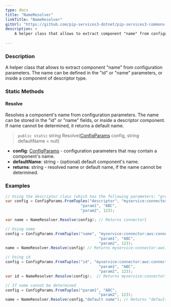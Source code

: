 ```yaml
---
type: docs
title: "NameResolver"
linkTitle: "NameResolver"
gitUrl: "https://github.com/pip-services3-dotnet/pip-services3-commons-dotnet"
description: > 
    A helper class that allows to extract component "name" from configuration parameters.
    
---
```

### Description
A helper class that allows to extract component "name" from configuration parameters.
The name can be defined in the "id" or "name" parameters, or inside a component of descriptor type.

### Static Methods

#### Resolve
Resolves a component's name from configuration parameters.
The name can be stored in the "id" or "name" fields, or inside a descriptor component.
If name cannot be determined, it returns a default name.

> `public static` string Resolve([ConfigParams](../config_params) config, string defaultName = null)

- **config**: [ConfigParams](../config_params) - configuration parameters that may contain a component's name.
- **defaultName**: string - (optional) default component's name.
- **returns**: string - resolved name or default name, if the name cannot be determined.

### Examples

```cs
// Using the descriptor class (which has the following parameters: "group", "type", "kind", "name", "version") will extract the value of the "name" parameter.
var config = ConfigParams.FromTuples("descriptor", "myservice:connector:aws:connector1:1.0",
                                 "param1", "ABC",
                                 "param2", 123);

var name = NameResolver.Resolve(config); // Returns connector1

// Using name
config = ConfigParams.FromTuples("name", "myservice:connector:aws:connector1:1.0",
                                         "param1", "ABC",
                                         "param2", 123); 
name = NameResolver.Resolve(config) // Returns myservice:connector:aws:connector1:1.0

// Using id
config = ConfigParams.FromTuples("id", "myservice:connector:aws:connector1:1.0",
                                         "param1", "ABC",
                                         "param2", 123);
var id = NameResolver.Resolve(config);  // Returns myservice:connector:aws:connector1:1.0

// If name cannot be determined
config = ConfigParams.FromTuples("param1", "ABC",
                                         "param2", 123);
name = NameResolver.Resolve(config,"default name"); // Returns "default name"
```
